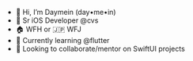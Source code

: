 - 👋 Hi, I’m Daymein (day•me•in)
- 🏢 Sr iOS Developer @cvs
- 🏠 WFH or 🇯🇵 WFJ 
- 🌱 Currently learning @flutter
- 💞️ Looking to collaborate/mentor on SwiftUI projects

<!---
glowcap/glowcap is a ✨ special ✨ repository because its `README.md` (this file) appears on your GitHub profile.
You can click the Preview link to take a look at your changes.
--->

